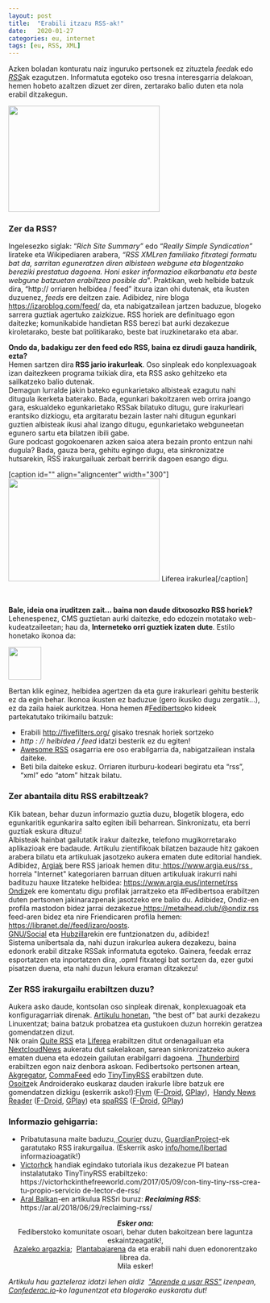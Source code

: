 ```yaml
---
layout: post
title:  "Erabili itzazu RSS-ak!"
date:   2020-01-27
categories: eu, internet
tags: [eu, RSS, XML]
---
```

<p>Azken boladan konturatu naiz inguruko pertsonek ez zituztela <em>feed</em>ak edo <em><a href="https://eu.wikipedia.org/wiki/RSS">RSS</a></em>ak ezagutzen. Informatuta egoteko oso tresna interesgarria delakoan, hemen hobeto azaltzen dizuet zer diren, zertarako balio duten eta nola erabil ditzakegun.</p>

<p><a href="https://izaroblog.files.wordpress.com/2020/01/rsseuskaraz.jpeg"><img class="aligncenter size-medium wp-image-2922" src="https://izaroblog.files.wordpress.com/2020/01/rsseuskaraz.jpeg?w=300" alt="" width="300" height="211"></a></p>
<h3>Zer da RSS?</h3>
<p>Ingelesezko siglak: “<em>Rich Site Summary”</em> edo “<em>Really Simple Syndication”&nbsp; </em>lirateke eta Wikipediaren arabera, <em>“RSS XMLren familiako fitxategi formatu bat da, sarritan eguneratzen diren albisteen webgune eta blogentzako bereziki prestatua dagoena. Honi esker informazioa elkarbanatu eta beste webgune batzuetan erabiltzea posible da</em>". Praktikan, web helbide batzuk dira, “http:// orriaren helbidea / feed” itxura izan ohi dutenak, eta ikusten duzuenez, <em>feeds</em> ere deitzen zaie. Adibidez, nire bloga <a href="https://izaroblog.com/feed/">https://izaroblog.com/feed/</a> da, eta nabigatzailean jartzen baduzue, blogeko sarrera guztiak agertuko zaizkizue. RSS horiek are definituago egon daitezke; komunikabide handietan RSS berezi bat aurki dezakezue kiroletarako, beste bat politikarako, beste bat iruzkinetarako eta abar.</p>
<p><strong>Ondo da, badakigu zer den feed edo RSS, baina ez dirudi gauza handirik, ezta?</strong><br>
Hemen sartzen dira<strong> RSS jario irakurleak</strong>. Oso sinpleak edo konplexuagoak izan daitezkeen programa txikiak dira, eta RSS asko gehitzeko eta sailkatzeko balio dutenak.<br>
Demagun lurralde jakin bateko egunkarietako albisteak ezagutu nahi ditugula ikerketa baterako. Bada, egunkari bakoitzaren web orrira joango gara, eskualdeko egunkarietako RSSak bilatuko ditugu, gure irakurleari erantsiko dizkiogu, eta argitaratu bezain laster nahi ditugun egunkari guztien albisteak ikusi ahal izango ditugu, egunkarietako webguneetan egunero sartu eta bilatzen ibili gabe.<br>
Gure podcast gogokoenaren azken saioa atera bezain pronto entzun nahi dugula? Bada, gauza bera, gehitu egingo dugu, eta sinkronizatze hutsarekin, RSS irakurgailuak zerbait berririk dagoen esango digu.</p>
<p>[caption id="" align="aligncenter" width="300"]<img class="size-medium" src="https://izaroblog.files.wordpress.com/2018/11/liferea-linux-060.png?w=300&amp;h=204" width="300" height="204"> Liferea irakurlea[/caption]</p>
<p>&nbsp;</p>
<p><strong>Bale, ideia ona iruditzen zait… baina non daude ditxosozko RSS horiek?</strong><br>
Lehenespenez, CMS guztietan aurki daitezke, edo edozein motatako web-kudeatzaileetan; hau da, <strong>Interneteko orri guztiek izaten dute</strong>. Estilo honetako ikonoa da:</p>
<p><a href="https://izaroblog.files.wordpress.com/2018/11/1024px-feed-icon-svg.png"><img class="aligncenter wp-image-2700" src="https://izaroblog.files.wordpress.com/2018/11/1024px-feed-icon-svg.png?w=300" alt="" width="65" height="65"></a></p>
<p>Bertan klik eginez, helbidea agertzen da eta gure irakurleari gehitu besterik ez da egin behar. Ikonoa ikusten ez baduzue (gero ikusiko dugu zergatik…), ez da zaila haiek aurkitzea. Hona hemen #<a href="https://eu.wikipedia.org/wiki/Fedibertso">Fedibertso</a>ko kideek partekatutako trikimailu batzuk:</p>
<ul>
<li>Erabili <a href="https://fivefilters.org/">http://fivefilters.org/</a> gisako tresnak horiek sortzeko</li>
<li><em>http : // helbidea / feed</em> idatzi besterik ez du egiten!</li>
<li><a href="https://addons.mozilla.org/en-US/firefox/addon/awesome-rss/">Awesome RSS</a> osagarria ere oso erabilgarria da, nabigatzailean instala daiteke.</li>
<li>Beti bila daiteke eskuz. Orriaren iturburu-kodeari begiratu eta “rss”, “xml” edo “atom” hitzak bilatu.</li>
</ul>
<h3>Zer abantaila ditu RSS erabiltzeak?</h3>
<p>Klik batean, behar duzun informazio guztia duzu, blogetik blogera, edo egunkaritik egunkarira salto egiten ibili beharrean. Sinkronizatu, eta berri guztiak eskura dituzu!<br>
Albisteak hainbat gailutatik irakur daitezke, telefono mugikorretarako aplikazioak ere badaude. Artikulu zientifikoak bilatzen bazaude hitz gakoen arabera bilatu eta artikuluak jasotzeko aukera ematen dute editorial handiek.<br>
Adibidez, <a href="https://www.argia.eus/">Argiak</a> bere RSS jarioak hemen ditu:<a href="https://www.argia.eus/rss"> https://www.argia.eus/rss </a>, horrela "Internet" kategoriaren barruan dituen artikuluak irakurri nahi badituzu hauxe litzateke helbidea: <a href="https://www.argia.eus/internet/rss">https://www.argia.eus/internet/rss</a><br>
<a href="https://metalhead.club/@ondiz">Ondiz</a>ek ere komentatu digu profilak jarraitzeko eta #Fedibertsoa erabiltzen duten pertsonen jakinarazpenak jasotzeko ere balio du. Adibidez, Ondiz-en profila mastodon bidez jarrai dezakezue<a href="https://metalhead.club/@ondiz.rss"> https://metalhead.club/@ondiz.rss</a> feed-aren bidez eta nire Friendicaren profila hemen: <a href="https://libranet.de//feed/izaro/posts">https://libranet.de//feed/izaro/posts</a>.<br>
<a href="https://es.wikipedia.org/wiki/GNU_Social">GNU/Social</a> eta <a href="https://project.hubzilla.org/page/hubzilla/hubzilla-project#top">Hubzilla</a>rekin ere funtzionatzen du, adibidez!<br>
Sistema unibertsala da, nahi duzun irakurlea aukera dezakezu, baina edonork erabil ditzake RSSak informatuta egoteko. Gainera, feedak erraz esportatzen eta inportatzen dira, .opml fitxategi bat sortzen da, ezer gutxi pisatzen duena, eta nahi duzun lekura eraman ditzakezu!</p>
<h3>Zer RSS irakurgailu erabiltzen duzu?</h3>
<p>Aukera asko daude, kontsolan oso sinpleak direnak, konplexuagoak eta konfiguragarriak direnak. <a href="https://www.tecmint.com/best-rss-feed-readers-for-linux/">Artikulu honetan</a>, “the best of” bat aurki dezakezu Linuxentzat; baina batzuk probatzea eta gustukoen duzun horrekin geratzea gomendatzen dizut.<br>
Nik orain <a href="https://quiterss.org/">Quite RSS</a> eta <a href="https://lzone.de/liferea/">Liferea</a> erabiltzen ditut ordenagailuan eta <a href="https://github.com/nextcloud/news">NextcloudNews</a> aukeratu dut sakelakoan, sarean sinkronizatzeko aukera ematen duena eta edozein gailutan erabilgarri dagoena.&nbsp;<a href="https://www.thunderbird.net/"> Thunderbird</a> erabiltzen egon naiz denbora askoan. Fedibertsoko pertsonen artean,&nbsp; <a href="https://www.kde.org/applications/internet/akregator/">Akgregator</a>, <a href="http://commafeed/">CommaFeed</a> edo <a href="https://tt-rss.org/">TinyTinyRSS</a> erabiltzen dute.<br>
<a href="https://mastodon.eus/@Osoitz" target="_blank" rel="noopener">Osoitz</a>ek Androiderako euskaraz dauden irakurle libre batzuk ere gomendatzen dizkigu (eskerrik asko!):<a href="https://github.com/FredJul/Flym" target="_blank" rel="noopener">Flym</a> (<a href="https://f-droid.org/packages/net.frju.flym/" target="_blank" rel="noopener">F-Droid</a>, <a href="https://play.google.com/store/apps/details?id=net.frju.flym" target="_blank" rel="noopener">GPlay</a>),&nbsp; <a href="https://fossdroid.com/a/handy-news-reader.html" target="_blank" rel="noopener">Handy News Reader</a> (<a href="https://f-droid.org/packages/ru.yanus171.feedexfork/" target="_blank" rel="noopener">F-Droid</a>, <a href="https://play.google.com/store/apps/details?id=ru.yanus171.feedexfork" target="_blank" rel="noopener">GPlay</a>) eta <a href="https://github.com/Etuldan/spaRSS" target="_blank" rel="noopener">spaRSS</a> (<a href="https://f-droid.org/packages/net.frju.flym/https://f-droid.org/packages/net.etuldan.sparss.floss/" target="_blank" rel="noopener">F-Droid</a>, <a href="https://play.google.com/store/apps/details?id=net.etuldan.sparss" target="_blank" rel="noopener">GPlay</a>)</p>
<h3>Informazio gehigarria:</h3>
<ul>
<li>Pribatutasuna maite baduzu,<a href="https://guardianproject.info/apps/courier/"> Courier</a> duzu, <a href="https://guardianproject.info/">GuardianProject</a>-ek garatutako RSS irakurgailua. (Eskerrik asko <a href="https://ieji.de/@rtfm">info/home/libertad</a> informazioagatik!)</li>
<li><a href="https://mastodon.social/@victorhck">Victorhck</a> handiak egindako tutoriala ikus dezakezue PI batean instalatutako TinyTinyRSS erabiltzeko: https://victorhckinthefreeworld.com/2017/05/09/con-tiny-tiny-rss-crea-tu-propio-servicio de-lector-de-rss/</li>
<li style="text-align:left;"><a href="https://mastodon.ar.al/@aral">Aral Balkan</a>-en artikulua RSSri buruz:<strong><em> Reclaiming RSS</em></strong>: https://ar.al/2018/06/29/reclaiming-rss/</li>
</ul>
<p style="text-align:center;"><em><strong>Esker ona:</strong></em><br>
Fediberstoko komunitate osoari, behar duten bakoitzean bere laguntza eskaintzeagatik!,<br>
<a href="https://mastodon.social/@plantabaja/101550931302396163/">Azaleko argazkia</a>;&nbsp; <a href="https://mastodon.social/@plantabaja">Plantabajarena</a> da eta erabili nahi duen edonorentzako librea da.<br>
Mila esker!</p>
<p><em>Artikulu hau gazteleraz idatzi lehen aldiz&nbsp; <a href="https://la.confederac.io/t/aprende-a-usar-rss/20598">"Aprende a usar RSS"</a> izenpean, <a href="https://confederac.io/es/intro">Confederac.io</a>-ko lagunentzat eta blogerako euskaratu dut!</em></p>
